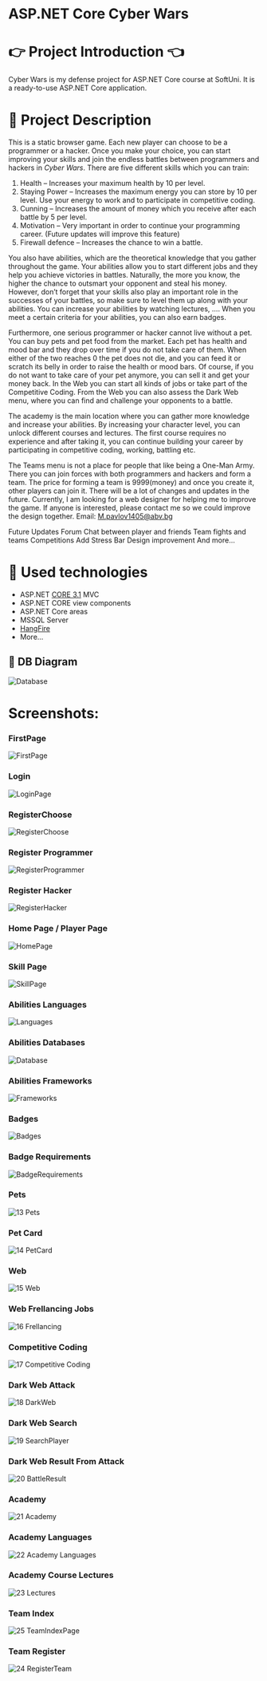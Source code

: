 # ASP.NET Core Cyber Wars
# 👉 Project Introduction 👈

Cyber Wars is my defense project for ASP.NET Core course at SoftUni. It is a ready-to-use ASP.NET Core application.

# 📝 Project Description

This is a static browser game. Each new player can choose to be a programmer or a hacker.
Once you make your choice, you can start improving your skills and join the endless battles between programmers and hackers in *Cyber Wars*.
There are five different skills which you can train:
1.	Health – Increases your maximum health by 10 per level. 
2.	Staying Power – Increases the maximum energy you can store by 10 per level. Use your energy to work and to participate in competitive coding.
3.	Cunning – Increases the amount of money which you receive after each battle by 5 per level. 
4.	Motivation – Very important in order to continue your programming career. (Future updates will improve this feature)
5.	Firewall defence – Increases the chance to win a battle. 

You also have abilities, which are the theoretical knowledge that you gather throughout the game. Your abilities allow you to start different jobs and they help you achieve victories in battles. Naturally, the more you know, the higher the chance to outsmart your opponent and steal his money. However, don’t forget that your skills also play an important role in the successes of your battles, so make sure to level them up along with your abilities.
You can increase your abilities by watching lectures, ….
When you meet a certain criteria for your abilities, you can also earn badges.

Furthermore, one serious programmer or hacker cannot live without a pet. You can buy pets and pet food from the market. Each pet has health and mood bar and they drop over time if you do not take care of them. When either of the two reaches 0 the pet does not die, and you can feed it or scratch its belly in order to raise the health or mood bars. Of course, if you do not want to take care of your pet anymore, you can sell it and get your money back. 
In the Web you can start all kinds of jobs or take part of the Competitive Coding. From the Web you can also assess the Dark Web menu, where you can find and challenge your opponents to a battle.

The academy is the main location where you can gather more knowledge and increase your abilities. By increasing your character level, you can unlock different courses and lectures. The first course requires no experience and after taking it, you can continue building your career by participating in competitive coding, working, battling etc. 

The Teams menu is not a place for people that like being a One-Man Army. There you can join forces with both programmers and hackers and form a team. The price for forming a team is 9999(money) and once you create it, other players can join it.
There will be a lot of changes and updates in the future. Currently, I am looking for a web designer for helping me to improve the game. If anyone is interested, please contact me so we could improve the design together.
Email: M.pavlov1405@abv.bg

Future Updates
Forum
Chat between player and friends
Team fights and teams Competitions
Add Stress Bar
Design improvement
And more…

# 🔨 Used technologies
- ASP.NET [CORE 3.1](https://dotnet.microsoft.com/download/dotnet-core/3.1 "CORE 3.1") MVC
- ASP.NET CORE view components
- ASP.NET Core areas
- MSSQL Server
- [HangFire](https://www.hangfire.io/ "HangFire")
- More...

## :wrench: DB Diagram
![Database](https://user-images.githubusercontent.com/57910640/101654274-ffe22880-3a48-11eb-99fd-819bdf1a04bd.png)

# Screenshots:

### FirstPage
![FirstPage](https://user-images.githubusercontent.com/57910640/101537772-b809c580-39a4-11eb-8c00-5d03e6376a78.png)

### Login
![LoginPage](https://user-images.githubusercontent.com/57910640/101537820-cd7eef80-39a4-11eb-8a4e-7c7e0d840df9.png)

### RegisterChoose
![RegisterChoose](https://user-images.githubusercontent.com/57910640/101537920-f99a7080-39a4-11eb-821b-9babe80550ba.png)

### Register Programmer
![RegisterProgrammer](https://user-images.githubusercontent.com/57910640/101537989-16cf3f00-39a5-11eb-855e-3f4b6a6a308c.png)

### Register Hacker
![RegisterHacker](https://user-images.githubusercontent.com/57910640/101538045-35353a80-39a5-11eb-9ed4-0ebaaa8ff8c1.png)

### Home Page / Player Page
![HomePage](https://user-images.githubusercontent.com/57910640/101538498-e340e480-39a5-11eb-8629-38b49a928d7c.png)

### Skill Page 
![SkillPage](https://user-images.githubusercontent.com/57910640/101539155-bc36e280-39a6-11eb-8654-30750a4ff1fb.png)

### Abilities Languages
![Languages](https://user-images.githubusercontent.com/57910640/101539841-d02f1400-39a7-11eb-9844-7173b1c8cc1c.png)

### Abilities Databases
![Database](https://user-images.githubusercontent.com/57910640/101539892-e3da7a80-39a7-11eb-9343-c5a565c04d23.png)

### Abilities Frameworks
![Frameworks](https://user-images.githubusercontent.com/57910640/101539919-ee950f80-39a7-11eb-9cd8-9b0b4aaa60e5.png)

### Badges
![Badges](https://user-images.githubusercontent.com/57910640/101539954-fa80d180-39a7-11eb-8cf7-d01348b2b37d.png)

### Badge Requirements
![BadgeRequirements](https://user-images.githubusercontent.com/57910640/101540013-0d93a180-39a8-11eb-9aa2-b8aca8c06ba1.png)

### Pets
![13 Pets](https://user-images.githubusercontent.com/57910640/101638279-893c2f80-3a36-11eb-9ceb-c7ccbd4a9bab.png)

### Pet Card
![14 PetCard](https://user-images.githubusercontent.com/57910640/101638316-93f6c480-3a36-11eb-9ac9-1cd25010f167.png)

### Web
![15 Web](https://user-images.githubusercontent.com/57910640/101638397-b12b9300-3a36-11eb-8e61-2d074b0fb697.png)

### Web Frellancing Jobs
![16 Frellancing](https://user-images.githubusercontent.com/57910640/101638434-bd175500-3a36-11eb-9e29-af66ffe8ff3b.png)

### Competitive Coding
![17  Competitive Coding](https://user-images.githubusercontent.com/57910640/101638528-d9b38d00-3a36-11eb-8009-c315e707288b.png)

### Dark Web Attack
![18 DarkWeb](https://user-images.githubusercontent.com/57910640/101638574-e637e580-3a36-11eb-97c7-8addbef595c6.png)

### Dark Web Search
![19 SearchPlayer](https://user-images.githubusercontent.com/57910640/101638662-ffd92d00-3a36-11eb-9801-8bbb4b26a0fd.png)

### Dark Web Result From Attack
![20 BattleResult](https://user-images.githubusercontent.com/57910640/101638715-12536680-3a37-11eb-86c0-45c04c4882a2.png)

### Academy
![21 Academy](https://user-images.githubusercontent.com/57910640/101638733-1aaba180-3a37-11eb-9deb-d8dd3d9c9bad.png)

### Academy Languages
![22 Academy Languages](https://user-images.githubusercontent.com/57910640/101638778-2d25db00-3a37-11eb-8729-7dbe5822414a.png)

### Academy Course Lectures
![23 Lectures](https://user-images.githubusercontent.com/57910640/101638854-46c72280-3a37-11eb-9b1d-f75f33db9b97.png)

### Team Index
![25 TeamIndexPage](https://user-images.githubusercontent.com/57910640/101638892-5181b780-3a37-11eb-8d2d-09cedda2f1aa.png)

### Team Register
![24 RegisterTeam](https://user-images.githubusercontent.com/57910640/101638915-58a8c580-3a37-11eb-85ba-f99b98a8ebea.png)

